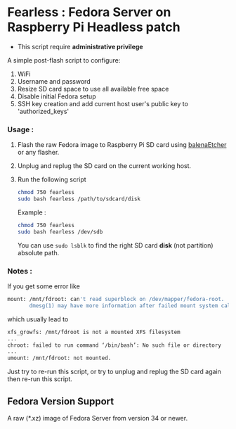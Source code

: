 # Fearless : Fedora Server on Raspberry Pi Headless patch

- This script require **administrative privilege**

A simple post-flash script to configure:

1. WiFi
2. Username and password
3. Resize SD card space to use all available free space
4. Disable initial Fedora setup
5. SSH key creation and add current host user's public key to 'authorized_keys'

### Usage :

1. Flash the raw Fedora image to Raspberry Pi SD card using [balenaEtcher](https://etcher.balena.io/) or any flasher.
2. Unplug and replug the SD card on the current working host.
3. Run the following script

   ```bash
   chmod 750 fearless
   sudo bash fearless /path/to/sdcard/disk
   ```

   Example :

   ```bash
   chmod 750 fearless
   sudo bash fearless /dev/sdb
   ```

   You can use `sudo lsblk` to find the right SD card **disk** (not partition) absolute path.

### Notes :

If you get some error like

```bash
mount: /mnt/fdroot: can't read superblock on /dev/mapper/fedora-root.
       dmesg(1) may have more information after failed mount system call.
```

which usually lead to

```bash
xfs_growfs: /mnt/fdroot is not a mounted XFS filesystem
...
chroot: failed to run command ‘/bin/bash’: No such file or directory
...
umount: /mnt/fdroot: not mounted.
```

Just try to re-run this script, or try to unplug and replug the SD card again then re-run this script.

## Fedora Version Support

A raw (\*.xz) image of Fedora Server from version 34 or newer.
